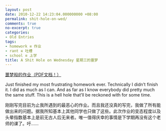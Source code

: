 ```yaml
---
layout: post
date: 2010-12-22 14:23:04.000000000 +08:00
permalink: shit-hole-on-wed/
comments: true
no-excerpt: true
categories:
- Old Entries
tags:
- homework ≌ 作业
- rant ≌ 吐槽
- school ≌ 上学
title: A Shit Hole on Wednesday 星期三的噩梦
---
```

[噩梦般的作业（PDF文档！）](/assets/docs/M773A5-original.pdf)

Just finished my most frustrating homework ever. Technically I didn’t finish it. I did as much as I can. And as far as I know everybody did pretty much the same stuff. This is a hell hole that’ll be reckoned with for some time.

刚刚写完目前为止我所遇到的最恶心的作业。而且我还没真的写完，我做了所有能做出来的问题。据我所知基本上其他同学也只做了这些。此次作业的变态程度以及头晕指数基本上是前无古人后无来者。唯一值得庆幸的事情是下学期再没有这个老师的课了。吁……
